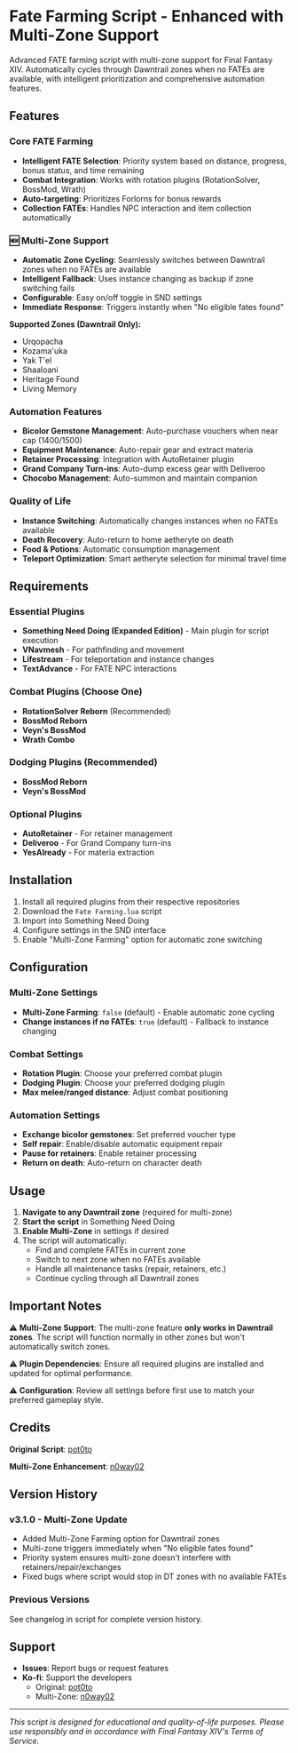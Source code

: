 # Fate Farming Script - Enhanced with Multi-Zone Support

Advanced FATE farming script with multi-zone support for Final Fantasy XIV. Automatically cycles through Dawntrail zones when no FATEs are available, with intelligent prioritization and comprehensive automation features.

## Features

### Core FATE Farming
- **Intelligent FATE Selection**: Priority system based on distance, progress, bonus status, and time remaining
- **Combat Integration**: Works with rotation plugins (RotationSolver, BossMod, Wrath)
- **Auto-targeting**: Prioritizes Forlorns for bonus rewards
- **Collection FATEs**: Handles NPC interaction and item collection automatically

### 🆕 Multi-Zone Support
- **Automatic Zone Cycling**: Seamlessly switches between Dawntrail zones when no FATEs are available
- **Intelligent Fallback**: Uses instance changing as backup if zone switching fails
- **Configurable**: Easy on/off toggle in SND settings
- **Immediate Response**: Triggers instantly when "No eligible fates found"

**Supported Zones (Dawntrail Only):**
- Urqopacha
- Kozama'uka
- Yak T'el
- Shaaloani
- Heritage Found
- Living Memory

### Automation Features
- **Bicolor Gemstone Management**: Auto-purchase vouchers when near cap (1400/1500)
- **Equipment Maintenance**: Auto-repair gear and extract materia
- **Retainer Processing**: Integration with AutoRetainer plugin
- **Grand Company Turn-ins**: Auto-dump excess gear with Deliveroo
- **Chocobo Management**: Auto-summon and maintain companion

### Quality of Life
- **Instance Switching**: Automatically changes instances when no FATEs available
- **Death Recovery**: Auto-return to home aetheryte on death
- **Food & Potions**: Automatic consumption management
- **Teleport Optimization**: Smart aetheryte selection for minimal travel time

## Requirements

### Essential Plugins
- **Something Need Doing (Expanded Edition)** - Main plugin for script execution
- **VNavmesh** - For pathfinding and movement
- **Lifestream** - For teleportation and instance changes
- **TextAdvance** - For FATE NPC interactions

### Combat Plugins (Choose One)
- **RotationSolver Reborn** (Recommended)
- **BossMod Reborn** 
- **Veyn's BossMod**
- **Wrath Combo**

### Dodging Plugins (Recommended)
- **BossMod Reborn**
- **Veyn's BossMod**

### Optional Plugins
- **AutoRetainer** - For retainer management
- **Deliveroo** - For Grand Company turn-ins
- **YesAlready** - For materia extraction

## Installation

1. Install all required plugins from their respective repositories
2. Download the `Fate Farming.lua` script
3. Import into Something Need Doing
4. Configure settings in the SND interface
5. Enable "Multi-Zone Farming" option for automatic zone switching

## Configuration

### Multi-Zone Settings
- **Multi-Zone Farming**: `false` (default) - Enable automatic zone cycling
- **Change instances if no FATEs**: `true` (default) - Fallback to instance changing

### Combat Settings
- **Rotation Plugin**: Choose your preferred combat plugin
- **Dodging Plugin**: Choose your preferred dodging plugin
- **Max melee/ranged distance**: Adjust combat positioning

### Automation Settings
- **Exchange bicolor gemstones**: Set preferred voucher type
- **Self repair**: Enable/disable automatic equipment repair
- **Pause for retainers**: Enable retainer processing
- **Return on death**: Auto-return on character death

## Usage

1. **Navigate to any Dawntrail zone** (required for multi-zone)
2. **Start the script** in Something Need Doing
3. **Enable Multi-Zone** in settings if desired
4. The script will automatically:
   - Find and complete FATEs in current zone
   - Switch to next zone when no FATEs available
   - Handle all maintenance tasks (repair, retainers, etc.)
   - Continue cycling through all Dawntrail zones

## Important Notes

⚠️ **Multi-Zone Support**: The multi-zone feature **only works in Dawntrail zones**. The script will function normally in other zones but won't automatically switch zones.

⚠️ **Plugin Dependencies**: Ensure all required plugins are installed and updated for optimal performance.

⚠️ **Configuration**: Review all settings before first use to match your preferred gameplay style.

## Credits

**Original Script**: [pot0to](https://github.com/pot0to/pot0to-SND-Scripts/blob/main/New%20SND/Fate%20Farming/Fate%20Farming.lua)

**Multi-Zone Enhancement**: [n0way02](https://github.com/n0way02)

## Version History

### v3.1.0 - Multi-Zone Update
- Added Multi-Zone Farming option for Dawntrail zones
- Multi-zone triggers immediately when "No eligible fates found"
- Priority system ensures multi-zone doesn't interfere with retainers/repair/exchanges
- Fixed bugs where script would stop in DT zones with no available FATEs

### Previous Versions
See changelog in script for complete version history.

## Support

- **Issues**: Report bugs or request features
- **Ko-fi**: Support the developers
  - Original: [pot0to](https://ko-fi.com/pot0to)
  - Multi-Zone: [n0way02](https://ko-fi.com/n0way02)

---

*This script is designed for educational and quality-of-life purposes. Please use responsibly and in accordance with Final Fantasy XIV's Terms of Service.*
